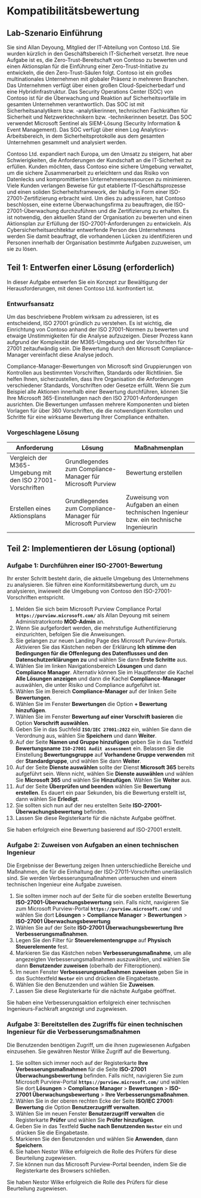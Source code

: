 # Kompatibilitätsbewertung

## Lab-Szenario Einführung

Sie sind Allan Deyoung, Mitglied der IT-Abteilung von Contoso Ltd. Sie wurden kürzlich in den Geschäftsbereich IT-Sicherheit versetzt. Ihre neue Aufgabe ist es, die Zero-Trust-Bereitschaft von Contoso zu bewerten und einen Aktionsplan für die Einführung einer Zero-Trust-Initiative zu entwickeln, die den Zero-Trust-Säulen folgt. Contoso ist ein großes multinationales Unternehmen mit globaler Präsenz in mehreren Branchen. Das Unternehmen verfügt über einen großen Cloud-Speicherbedarf und eine Hybridinfrastruktur. Das Security Operations Center (SOC) von Contoso ist für die Überwachung und Reaktion auf Sicherheitsvorfälle im gesamten Unternehmen verantwortlich. Das SOC ist mit Sicherheitsanalytikern bzw. -analytikerinnen, technischen Fachkräften für Sicherheit und Netzwerktechnikern bzw. -technikerinnen besetzt. Das SOC verwendet Microsoft Sentinel als SIEM-Lösung (Security Information & Event Management). Das SOC verfügt über einen Log Analyticvs-Arbeitsbereich, in dem Sicherheitsprotokolle aus dem gesamten Unternehmen gesammelt und analysiert werden.

Contoso Ltd. expandiert nach Europa, um den Umsatz zu steigern, hat aber Schwierigkeiten, die Anforderungen der Kundschaft an die IT-Sicherheit zu erfüllen. Kunden möchten, dass Contoso eine sichere Umgebung verwaltet, um die sichere Zusammenarbeit zu erleichtern und das Risiko von Datenlecks und kompromittierten Unternehmensressourcen zu minimieren. Viele Kunden verlangen Beweise für gut etablierte IT-Geschäftsprozesse und einen soliden Sicherheitsframework, der häufig in Form einer ISO-27001-Zertifizierung erbracht wird. Um dies zu adressieren, hat Contoso beschlossen, eine externe Überwachungsfirma zu beauftragen, die ISO-27001-Überwachung durchzuführen und die Zertifizierung zu erhalten. Es ist notwendig, den aktuellen Stand der Organisation zu bewerten und einen Aktionsplan zur Erfüllung der ISO-27001-Anforderungen zu entwickeln. Als Cybersicherheitsarchitektur entwerfende Person des Unternehmens werden Sie damit beauftragt, die vorhandenen Lücken zu identifizieren und Personen innerhalb der Organisation bestimmte Aufgaben zuzuweisen, um sie zu lösen.

## Teil 1: Entwerfen einer Lösung (erforderlich)

In dieser Aufgabe entwerfen Sie ein Konzept zur Bewältigung der Herausforderungen, mit denen Contoso Ltd. konfrontiert ist.

### Entwurfsansatz

Um das beschriebene Problem wirksam zu adressieren, ist es entscheidend, ISO 27001 gründlich zu verstehen. Es ist wichtig, die Einrichtung von Contoso anhand der ISO 27001-Normen zu bewerten und etwaige Unstimmigkeiten für die Analyse aufzuzeigen. Dieser Prozess kann aufgrund der Komplexität der M365-Umgebung und der Vorschriften für 27001 zeitaufwändig sein. Die Bewertung durch den Microsoft Compliance-Manager vereinfacht diese Analyse jedoch.

Compliance-Manager-Bewertungen von Microsoft sind Gruppierungen von Kontrollen aus bestimmten Vorschriften, Standards oder Richtlinien. Sie helfen Ihnen, sicherzustellen, dass Ihre Organisation die Anforderungen verschiedener Standards, Vorschriften oder Gesetze erfüllt. Wenn Sie zum Beispiel alle Aktionen innerhalb einer Bewertung durchführen, können Sie Ihre Microsoft 365-Einstellungen nach den ISO 27001-Anforderungen ausrichten. Die Bewertungen umfassen mehrere Komponenten und bieten Vorlagen für über 360 Vorschriften, die die notwendigen Kontrollen und Schritte für eine wirksame Bewertung Ihrer Compliance enthalten. 

### Vorgeschlagene Lösung

|Anforderung|Lösung|Maßnahmenplan|
|----|----|----|
|Vergleich der M365-Umgebung mit den ISO 27001-Vorschriften|Grundlegendes zum Compliance-Manager für Microsoft Purview|Bewertung erstellen|
|Erstellen eines Aktionsplans|Grundlegendes zum Compliance-Manager für Microsoft Purview|Zuweisung von Aufgaben an einen technischen Ingenieur bzw. ein technische Ingenieurin|

## Teil 2: Implementieren der Lösung (optional)

### Aufgabe 1: Durchführen einer ISO-27001-Bewertung

Ihr erster Schritt besteht darin, die aktuelle Umgebung des Unternehmens zu analysieren. Sie führen eine Konformitätsbewertung durch, um zu analysieren, inwieweit die Umgebung von Contoso den ISO-27001-Vorschriften entspricht.

1. Melden Sie sich beim Microsoft Purview Compliance Portal **`https://purview.microsoft.com/`** als Allan Deyoung mit seinem Administratorkonto **MOD-Admin** an.
1. Wenn Sie aufgefordert werden, die mehrstufige Authentifizierung einzurichten, befolgen Sie die Anweisungen.
1. Sie gelangen zur neuen Landing Page des Microsoft Purview-Portals. Aktivieren Sie das Kästchen neben der Erklärung **Ich stimme den Bedingungen für die Offenlegung des Datenflusses und den Datenschutzerklärungen zu** und wählen Sie dann **Erste Schritte** aus.
1. Wählen Sie im linken Navigationsbereich **Lösungen** und dann **Compliance Manager**. Alternativ können Sie im Hauptfenster die Kachel **Alle Lösungen anzeigen** und dann die Kachel **Compliance-Manager** auswählen, die unter Risiko und Compliance aufgeführt ist.
1. Wählen Sie im Bereich **Compliance-Manager** auf der linken Seite **Bewertungen**.
1. Wählen Sie im Fenster **Bewertungen** die Option **+ Bewertung hinzufügen**.
1. Wählen Sie im Fenster **Bewertung auf einer Vorschrift basieren** die Option **Vorschrift auswählen**.
1. Geben Sie in das Suchfeld **`ISO/IEC 27001:2022`** ein, wählen Sie dann die Verordnung aus, wählen Sie **Speichern** und dann **Weiter**.
1. Auf der Seite **Namen und Gruppe hinzufügen** geben Sie in das Textfeld **Bewertungsname** **`ISO-27001 Audit assessment`** ein. Belassen Sie die Einstellung **Bewertungsgruppe** auf **Vorhandene Gruppe verwenden** mit der **Standardgruppe**, und wählen Sie dann **Weiter**.
1. Auf der Seite **Dienste auswählen** sollte der Dienst **Microsoft 365** bereits aufgeführt sein.  Wenn nicht, wählen Sie **Dienste auswählen** und wählen Sie **Microsoft 365** und wählen Sie **Hinzufügen**. Wählen Sie **Weiter** aus.
1. Auf der Seite **Überprüfen und beenden** wählen Sie **Bewertung erstellen**. Es dauert ein paar Sekunden, bis die Bewertung erstellt ist, dann wählen Sie **Erledigt**.
1. Sie sollten sich nun auf der neu erstellten Seite **ISO-27001-Überwachungsbewertung** befinden.
1. Lassen Sie diese Registerkarte für die nächste Aufgabe geöffnet.

Sie haben erfolgreich eine Bewertung basierend auf ISO-27001 erstellt.

### Aufgabe 2: Zuweisen von Aufgaben an einen technischen Ingenieur

Die Ergebnisse der Bewertung zeigen Ihnen unterschiedliche Bereiche und Maßnahmen, die für die Einhaltung der ISO-27011-Vorschriften unerlässlich sind. Sie werden Verbesserungsmaßnahmen untersuchen und einem technischen Ingenieur eine Aufgabe zuweisen.

1. Sie sollten immer noch auf der Seite für die soeben erstellte Bewertung **ISO-27001-Überwachungsbewertung** sein.  Falls nicht, navigieren Sie zum Microsoft Purview-Portal **`https://purview.microsoft.com/`** und wählen Sie dort **Lösungen** > **Compliance Manager** > **Bewertungen** > **ISO-27001 Überwachungsbewertung**
1. Wählen Sie auf der Seite **ISO-27001 Überwachungsbewertung** **Ihre Verbesserungsmaßnahmen**.
1. Legen Sie den Filter für **Steuerelementengruppe** auf **Physisch Steuerelemente** fest.
1. Markieren Sie das Kästchen neben **Verbesserungsmaßnahme**, um alle angezeigten Verbesserungsmaßnahmen auszuwählen, und wählen Sie dann **Benutzender zuweisen** (oberhalb der Filteroptionen).
1. Im neuen Fenster **Verbesserungsmaßnahmen zuweisen** geben Sie in das Suchtextfeld **`Nestor`** ein und drücken die Eingabetaste.
1. Wählen Sie den Benutzenden und wählen Sie **Zuweisen**.
1. Lassen Sie diese Registerkarte für die nächste Aufgabe geöffnet.

Sie haben eine Verbesserungsaktion erfolgreich einer technischen Ingenieurs-Fachkraft angezeigt und zugewiesen.

### Aufgabe 3: Bereitstellen des Zugriffs für einen technischen Ingenieur für die Verbesserungsmaßnahmen

Die Benutzenden benötigen Zugriff, um die ihnen zugewiesenen Aufgaben einzusehen. Sie gewähren Nestor Wilke Zugriff auf die Bewertung.

1. Sie sollten sich immer noch auf der Registerkarte **Ihre Verbesserungsmaßnahmen** für die Seite **ISO-27001 Überwachungsbewertung** befinden.  Falls nicht, navigieren Sie zum Microsoft Purview-Portal **`https://purview.microsoft.com/`** und wählen Sie dort **Lösungen** > **Compliance Manager** > **Bewertungen** > **ISO-27001 Überwachungsbewertung** > **Ihre Verbesserungsmaßnahmen**.
1. Wählen Sie in der oberen rechten Ecke der Seite **ISO/IEC 27001: Bewertung** die Option **Benutzerzugriff verwalten**.
1. Wählen Sie im neuen Fenster **Benutzerzugriff verwalten** die Registerkarte **Prüfer** und wählen Sie **Prüfer hinzufügen**.
1. Geben Sie in das Textfeld **Suche nach Benutzenden** **`Nestor`** ein und drücken Sie die Eingabetaste.
1. Markieren Sie den Benutzenden und wählen Sie **Anwenden**, dann **Speichern**.
1. Sie haben Nestor Wilke erfolgreich die Rolle des Prüfers für diese Beurteilung zugewiesen.
1. Sie können nun das Microsoft Purview-Portal beenden, indem Sie die Registerkarte des Browsers schließen.

Sie haben Nestor Wilke erfolgreich die Rolle des Prüfers für diese Beurteilung zugewiesen.
